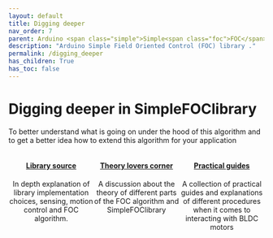 ```yaml
---
layout: default
title: Digging deeper
nav_order: 7
parent: Arduino <span class="simple">Simple<span class="foc">FOC</span>library</span>
description: "Arduino Simple Field Oriented Control (FOC) library ."
permalink: /digging_deeper
has_children: True
has_toc: false
---
```


# Digging deeper in <span class="simple">Simple<span class="foc">FOC</span>library</span>

To better understand what is going on under the hood of this algorithm and to get a better idea how to extend this algorithm for your application 
<div style="width:100%; display:flex">
    <div style="width:50%;text-align:center;" class="">
        <a href="source_code">
            <i class="fa fa-4x fa-code"></i>
            <h4 style="color:inherit">Library source</h4>
        </a>
        <p> In depth explanation of library implementation choices, sensing, motion control and FOC algorithm. </p>
    </div>
    <div style="width:50%;text-align:center;" class="">
        <a href="theory_corner">
            <i class="fa fa-4x fa-graduation-cap"></i>
            <h4 style="color:inherit">Theory lovers corner</h4>
        </a>
        <p> A discussion about the theory of different parts of the FOC algorithm and <span class="simple">Simple<span class="foc">FOC</span>library</span> </p>
    </div>
    <div style="width:50%;text-align:center;" class="">
        <a href="practical_guides">
            <i class="fa fa-4x fa-cubes"></i>
            <h4 style="color:inherit">Practical guides</h4>
        </a>
        <p> A collection of practical guides and explanations of different procedures when it comes to interacting with BLDC motors </p>
    </div>
</div>


